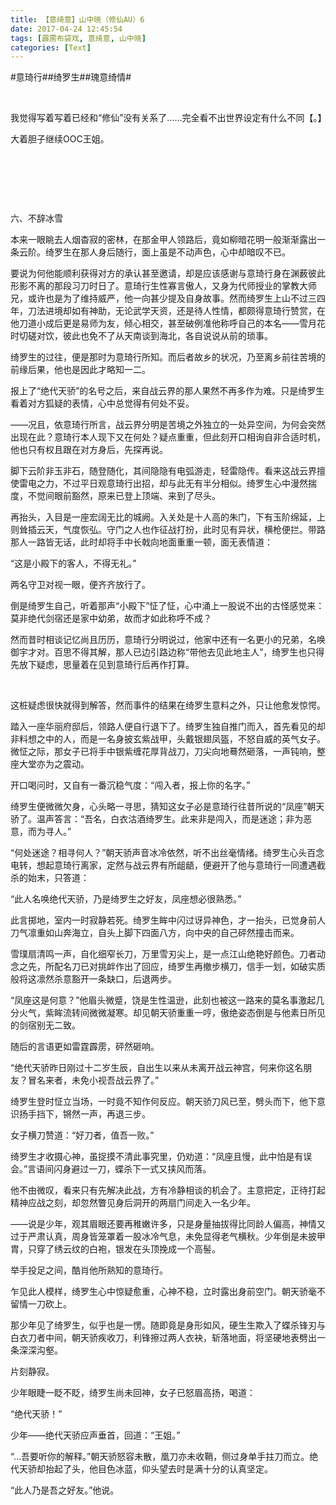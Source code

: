 ```yaml
---
title: 【意绮意】山中晓（修仙AU）6
date: 2017-04-24 12:45:54
tags: [霹雳布袋戏, 意绮意, 山中晓]
categories: [Text]
---
```


<p dir="ltr"  >#意琦行##绮罗生##瑰意绮情#</p> 
<p dir="ltr"  >&nbsp;</p> 
<p dir="ltr"  >我觉得写着写着已经和“修仙”没有关系了……完全看不出世界设定有什么不同【。】</p> 
<p dir="ltr"  >大着胆子继续OOC王姐。</p> 
<p dir="ltr"  >&nbsp;</p> 
<p dir="ltr"  >&nbsp;</p> 
<p dir="ltr"  >&nbsp;</p> 
<p dir="ltr"  >六、不辞冰雪</p> 
<p dir="ltr"  >本来一眼眺去人烟杳寂的密林，在那金甲人领路后，竟如柳暗花明一般渐渐露出一条云阶。绮罗生在那人身后随行，面上虽是不动声色，心中却暗叹不已。</p> 
<p dir="ltr"  >要说为何他能顺利获得对方的承认甚至邀请，却是应该感谢与意琦行身在渊薮彼此形影不离的那段习刀时日了。意琦行生性寡言傲人，又身为代师授业的掌教大师兄，或许也是为了维持威严，他一向甚少提及自身故事。然而绮罗生上山不过三四年，刀法进境却如有神助，无论武学天资，还是待人性情，都颇得意琦行赞赏，在他刀道小成后更是易师为友，倾心相交，甚至破例准他称呼自己的本名——雪月花时切磋对饮，彼此也免不了从天南谈到海北，各自说说从前的琐事。</p> 
<p dir="ltr"  >绮罗生的过往，便是那时为意琦行所知。而后者故乡的状况，乃至离乡前往苦境的前缘后果，他也是因此才略知一二。</p> 
<p dir="ltr"  >报上了“绝代天骄”的名号之后，来自战云界的那人果然不再多作为难。只是绮罗生看着对方狐疑的表情，心中总觉得有何处不妥。</p> 
<p dir="ltr"  >——况且，依意琦行所言，战云界分明是苦境之外独立的一处异空间，为何会突然出现在此？意琦行本人现下又在何处？疑点重重，但此刻开口相询自非合适时机，他也只有权且跟在对方身后，先探再说。</p> 
<p dir="ltr"  >脚下云阶非玉非石，随登随化，其间隐隐有电弧游走，轻雷隐传。看来这战云界擅使雷电之力，不过平日观意琦行出招，却与此无有半分相似。绮罗生心中漫然揣度，不觉间眼前豁然，原来已登上顶端、来到了尽头。</p> 
<p dir="ltr"  >再抬头，入目是一座宏阔无比的城阙。入关处是十人高的朱门，下有玉阶绵延，上则耸插云天，气度恢弘。守门之人也作征战打扮，此时见有异状，横枪便拦。带路那人一路皆无话，此时却将手中长戟向地面重重一顿，面无表情道：</p> 
<p dir="ltr"  >“这是小殿下的客人，不得无礼。”</p> 
<p dir="ltr"  >两名守卫对视一眼，便齐齐放行了。</p> 
<p dir="ltr"  >倒是绮罗生自己，听着那声“小殿下”怔了怔，心中涌上一股说不出的古怪感觉来：莫非绝代剑宿还是家中幼弟，故而才如此称呼不成？</p> 
<p dir="ltr"  >然而昔时相谈记忆尚且历历，意琦行分明说过，他家中还有一名更小的兄弟，名唤御宇才对。百思不得其解，那人已边引路边称“带他去见此地主人”，绮罗生也只得先放下疑虑，思量着在见到意琦行后再作打算。</p> 
<p dir="ltr"  >&nbsp;</p> 
<p dir="ltr"  >这桩疑虑很快就得到解答，然而事件的结果在绮罗生意料之外，只让他愈发惊愕。</p> 
<p dir="ltr"  >踏入一座华丽府邸后，领路人便自行退下了。绮罗生独自推门而入，首先看见的却非料想之中的人，而是一名身披玄紫战甲，头戴银翅凤盔，不怒自威的英气女子。微怔之际，那女子已将手中银紫缠花厚背战刀，刀尖向地蓦然砸落，一声钝响，整座大堂亦为之震动。</p> 
<p dir="ltr"  >开口喝问时，又自有一番沉稳气度：“闯入者，报上你的名字。”</p> 
<p dir="ltr"  >绮罗生便微微欠身，心头略一寻思，猜知这女子必是意琦行往昔所说的“凤座”朝天骄了。温声答言：“吾名，白衣沽酒绮罗生。此来非是闯入，而是迷途；非为恶意，而为寻人。”</p> 
<p dir="ltr"  >“何处迷途？相寻何人？”朝天骄声音冰冷依然，听不出丝毫情绪。绮罗生心头百念电转，想起意琦行离家，定然与战云界有所龃龉，便避开了他与意琦行一同遭遇截杀的始末，只答道：</p> 
<p dir="ltr"  >“此人名唤绝代天骄，乃是绮罗生之好友，凤座想必很熟悉。”</p> 
<p dir="ltr"  >此言掷地，室内一时寂静若死。绮罗生眸中闪过讶异神色，才一抬头，已觉身前人刀气凛重如山奔海立，自头上脚下四面八方，向中央的自己砰然撞击而来。</p> 
<p dir="ltr"  >雪璞扇清鸣一声，自化细窄长刀，万里雪刃尖上，是一点江山绝艳好颜色。刀者动念之先，所配名刀已对挑衅作出了回应，绮罗生再撤步横刀，信手一划，如破实质般将这凛然杀意豁开一条缺口，后退两步。</p> 
<p dir="ltr"  >“凤座这是何意？”他眉头微蹙，饶是生性温逊，此刻也被这一路来的莫名事激起几分火气，紫眸流转间微微凝寒。却见朝天骄重重一哼，傲绝姿态倒是与他素日所见的剑宿别无二致。</p> 
<p dir="ltr"  >随后的言语更如雷霆霹雳，砰然砸响。</p> 
<p dir="ltr"  >“绝代天骄昨日刚过十二岁生辰，自出生以来从未离开战云神宫，何来你这名朋友？冒名来者，未免小视吾战云界了。”</p> 
<p dir="ltr"  >绮罗生登时怔立当场，一时竟不知作何反应。朝天骄刀风已至，劈头而下，他下意识扬手挡下，锵然一声，再退三步。</p> 
<p dir="ltr"  >女子横刀赞道：“好刀者，值吾一败。”</p> 
<p dir="ltr"  >绮罗生才收摄心神，虽捉摸不清此事究里，仍劝道：“凤座且慢，此中怕是有误会。”言语间闪身避过一刀，蝶杀下一式又挟风而落。</p> 
<p dir="ltr"  >他不由微叹，看来只有先解决此战，方有冷静相谈的机会了。主意把定，正待打起精神应战之刻，却忽然瞥见身后洞开的两扇门间走入一名少年。</p> 
<p dir="ltr"  >——说是少年，观其眉眼还要再稚嫩许多，只是身量抽拔得比同龄人偏高，神情又过于严肃认真，周身皆笼罩着一股冰冷气息，未免显得老气横秋。少年倒是未披甲胄，只穿了绣云纹的白袍，银发在头顶挽成一个高髻。</p> 
<p dir="ltr"  >举手投足之间，酷肖他所熟知的意琦行。</p> 
<p dir="ltr"  >乍见此人模样，绮罗生心中惊疑愈重，心神不稳，立时露出身前空门。朝天骄毫不留情一刀砍上。</p> 
<p dir="ltr"  >那少年见了绮罗生，似乎也是一愣。随即竟是身形如风，硬生生欺入了蝶杀锋刃与白衣刀者中间，朝天骄疾收刀，利锋擦过两人衣袂，斩落地面，将坚硬地表劈出一条深深沟壑。</p> 
<p dir="ltr"  >片刻静寂。</p> 
<p dir="ltr"  >少年眼睫一眨不眨，绮罗生尚未回神，女子已怒眉高扬，喝道：</p> 
<p dir="ltr"  >“绝代天骄！”</p> 
<p dir="ltr"  >少年——绝代天骄应声垂首，回道：“王姐。”</p> 
<p dir="ltr"  >“…吾要听你的解释。”朝天骄怒容未散，凰刀亦未收鞘，侧过身单手拄刀而立。绝代天骄却抬起了头，他目色冰蓝，仰头望去时是满十分的认真坚定。</p> 
<p dir="ltr"  >“此人乃是吾之好友。”他说。</p> 
<p dir="ltr"  >&nbsp;</p>